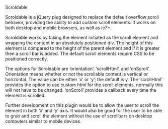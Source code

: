 Scroldable

Scroldable is a jQuery plug designed to replace the default overflow:scroll
behavior, providing the ability to add custom scroll elements. It works on both
desktop and mobile browsers, as well as ie7+.

Scroldable works by taking the element initiated as the scroll element and
wrapping the content in an absolutely positioned div. The height of this element
is compared to the height of the parent element and if it is greater then a
scroll bar is added. The default scroll elements require CSS to be positioned
correctly.

The options for Scroldable are ‘orientation’, ‘scrollHtml’, and ‘onScroll’.
Orientation means whether or not the scrollable content is vertical or
horizontal. The value can be either ‘x’ or ‘y’; the default is y. The
‘scrollHtml’ provides the option to use custom html for the scroll elements,
normally this will not have to be changed. ‘onScroll’ provides a callback every
time the element is scrolled.

Further development on this plugin would be to allow the user to scroll the
element in both ‘x’ and ‘y’ axis. It would also be good for the user to be able
to grab and scroll the element without the use of scrollbars on desktop
computers similar to mobile devices.